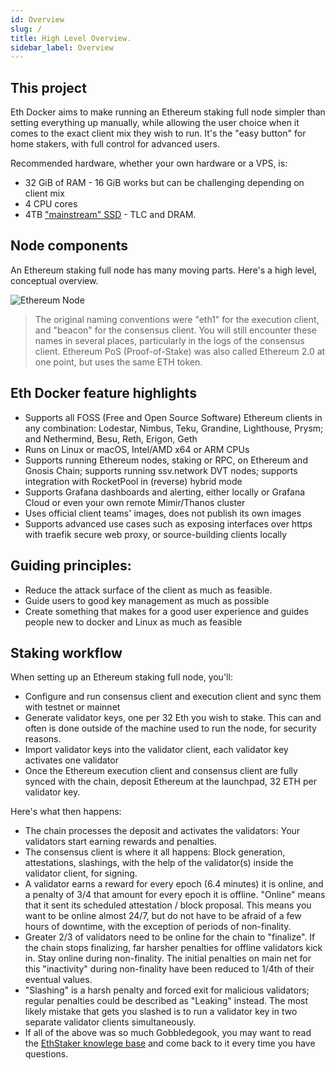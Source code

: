 ```yaml
---
id: Overview
slug: /
title: High Level Overview.
sidebar_label: Overview
---
```


## This project

Eth Docker aims to make running an Ethereum staking full node simpler than setting everything up manually,
while allowing the user choice when it comes to the exact client mix they wish to run. It's the "easy button" for home stakers,
with full control for advanced users.

Recommended hardware, whether your own hardware or a VPS, is:
- 32 GiB of RAM - 16 GiB works but can be challenging depending on client mix
- 4 CPU cores
- 4TB ["mainstream" SSD](https://gist.github.com/yorickdowne/f3a3e79a573bf35767cd002cc977b038) - TLC and DRAM.

## Node components

An Ethereum staking full node has many moving parts. Here's a high level, conceptual overview.

![Ethereum Node](../../static/img/ethereum-full-node.png)

> The original naming conventions were "eth1" for the execution client, and "beacon"
> for the consensus client. You will still encounter these names in several places,
> particularly in the logs of the consensus client.
> Ethereum PoS (Proof-of-Stake) was also called Ethereum 2.0 at one point, but uses the same ETH token.

## Eth Docker feature highlights

- Supports all FOSS (Free and Open Source Software) Ethereum clients in any combination: Lodestar, Nimbus, Teku,
Grandine, Lighthouse, Prysm; and Nethermind, Besu, Reth, Erigon, Geth
- Runs on Linux or macOS, Intel/AMD x64 or ARM CPUs
- Supports running Ethereum nodes, staking or RPC, on Ethereum and Gnosis Chain; supports running ssv.network DVT
nodes; supports integration with RocketPool in (reverse) hybrid mode
- Supports Grafana dashboards and alerting, either locally or Grafana Cloud or even your own remote Mimir/Thanos cluster
- Uses official client teams' images, does not publish its own images
- Supports advanced use cases such as exposing interfaces over https with traefik secure web proxy, or source-building clients locally

## Guiding principles:

- Reduce the attack surface of the client as much as feasible.
- Guide users to good key management as much as possible
- Create something that makes for a good user experience and guides people new to docker and Linux as much as feasible

## Staking workflow

When setting up an Ethereum staking full node, you'll:

- Configure and run consensus client and  execution client and sync them with testnet or mainnet
- Generate validator keys, one per 32 Eth you wish to stake. This can and often is done outside of the
  machine used to run the node, for security reasons.
- Import validator keys into the validator client, each validator key activates one validator
- Once the Ethereum execution client and consensus client are fully synced with the chain, deposit Ethereum
  at the launchpad, 32 ETH per validator key.

Here's what then happens:

- The chain processes the deposit and activates the validators: Your validators start earning rewards
  and penalties.
- The consensus client is where it all happens: Block generation, attestations, slashings, with the help
  of the validator(s) inside the validator client, for signing.
- A validator earns a reward for every epoch (6.4 minutes) it is online, and a penalty of 3/4 that
  amount for every epoch it is offline. "Online" means that it sent its scheduled attestation / block
  proposal. This means you want to be online almost 24/7, but do not have to be afraid of a few hours
  of downtime, with the exception of periods of non-finality.
- Greater 2/3 of validators need to be online for the chain to "finalize". If the chain stops finalizing,
  far harsher penalties for offline validators kick in. Stay online during non-finality. The initial
  penalties on main net for this "inactivity" during non-finality have been reduced to 1/4th of their eventual
  values.
- "Slashing" is a harsh penalty and forced exit for malicious validators; regular penalties could be
  described as "Leaking" instead. The most likely mistake that gets you slashed is to run a validator key
  in two separate validator clients simultaneously.
- If all of the above was so much Gobbledegook, you may want to read the
[EthStaker knowlege base](https://docs.ethstaker.cc/ethstaker-knowledge-base) and come back to it every time you have
questions.

